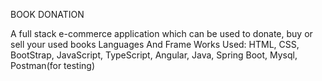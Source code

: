 BOOK DONATION


A full stack e-commerce application which can be used to donate, buy or sell your used books
Languages And Frame Works Used: HTML, CSS, BootStrap, JavaScript, TypeScript, Angular, Java, Spring Boot, Mysql, Postman(for testing)
